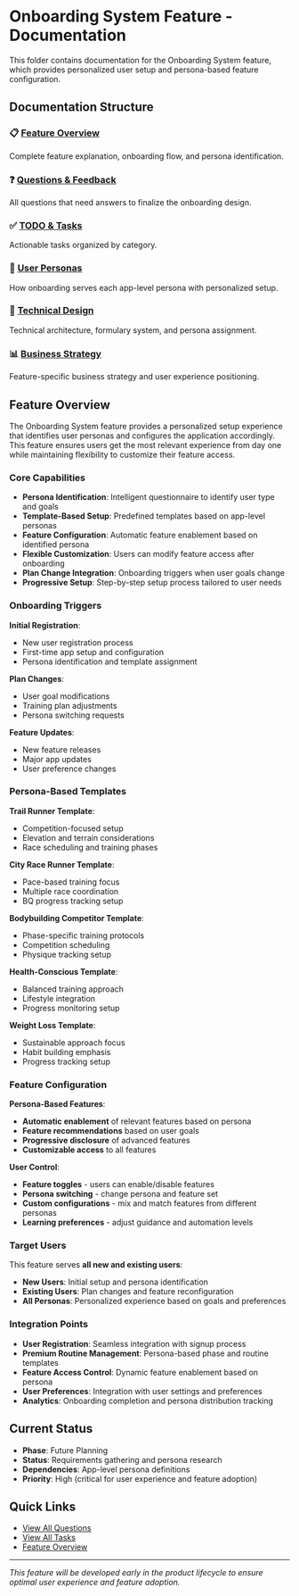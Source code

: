 # Onboarding System Feature - Documentation

This folder contains documentation for the Onboarding System feature, which provides personalized user setup and persona-based feature configuration.

## Documentation Structure

### 📋 [Feature Overview](./feature-overview.md)

Complete feature explanation, onboarding flow, and persona identification.

### ❓ [Questions & Feedback](./questions.md)

All questions that need answers to finalize the onboarding design.

### ✅ [TODO & Tasks](./todo.md)

Actionable tasks organized by category.

### 🎯 [User Personas](./user-personas.md)

How onboarding serves each app-level persona with personalized setup.

### 🔧 [Technical Design](./technical-design.md)

Technical architecture, formulary system, and persona assignment.

### 📊 [Business Strategy](./business-strategy.md)

Feature-specific business strategy and user experience positioning.

## Feature Overview

The Onboarding System feature provides a personalized setup experience that identifies user personas and configures the application accordingly. This feature ensures users get the most relevant experience from day one while maintaining flexibility to customize their feature access.

### Core Capabilities

- **Persona Identification**: Intelligent questionnaire to identify user type and goals
- **Template-Based Setup**: Predefined templates based on app-level personas
- **Feature Configuration**: Automatic feature enablement based on identified persona
- **Flexible Customization**: Users can modify feature access after onboarding
- **Plan Change Integration**: Onboarding triggers when user goals change
- **Progressive Setup**: Step-by-step setup process tailored to user needs

### Onboarding Triggers

**Initial Registration**:

- New user registration process
- First-time app setup and configuration
- Persona identification and template assignment

**Plan Changes**:

- User goal modifications
- Training plan adjustments
- Persona switching requests

**Feature Updates**:

- New feature releases
- Major app updates
- User preference changes

### Persona-Based Templates

**Trail Runner Template**:

- Competition-focused setup
- Elevation and terrain considerations
- Race scheduling and training phases

**City Race Runner Template**:

- Pace-based training focus
- Multiple race coordination
- BQ progress tracking setup

**Bodybuilding Competitor Template**:

- Phase-specific training protocols
- Competition scheduling
- Physique tracking setup

**Health-Conscious Template**:

- Balanced training approach
- Lifestyle integration
- Progress monitoring setup

**Weight Loss Template**:

- Sustainable approach focus
- Habit building emphasis
- Progress tracking setup

### Feature Configuration

**Persona-Based Features**:

- **Automatic enablement** of relevant features based on persona
- **Feature recommendations** based on user goals
- **Progressive disclosure** of advanced features
- **Customizable access** to all features

**User Control**:

- **Feature toggles** - users can enable/disable features
- **Persona switching** - change persona and feature set
- **Custom configurations** - mix and match features from different personas
- **Learning preferences** - adjust guidance and automation levels

### Target Users

This feature serves **all new and existing users**:

- **New Users**: Initial setup and persona identification
- **Existing Users**: Plan changes and feature reconfiguration
- **All Personas**: Personalized experience based on goals and preferences

### Integration Points

- **User Registration**: Seamless integration with signup process
- **Premium Routine Management**: Persona-based phase and routine templates
- **Feature Access Control**: Dynamic feature enablement based on persona
- **User Preferences**: Integration with user settings and preferences
- **Analytics**: Onboarding completion and persona distribution tracking

## Current Status

- **Phase**: Future Planning
- **Status**: Requirements gathering and persona research
- **Dependencies**: App-level persona definitions
- **Priority**: High (critical for user experience and feature adoption)

## Quick Links

- [View All Questions](./questions.md)
- [View All Tasks](./todo.md)
- [Feature Overview](./feature-overview.md)

---

_This feature will be developed early in the product lifecycle to ensure optimal user experience and feature adoption._
